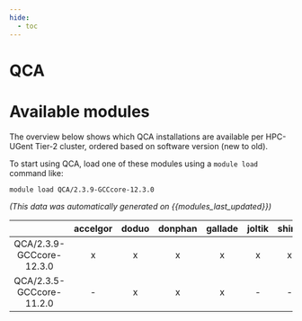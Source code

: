 ```yaml
---
hide:
  - toc
---
```


QCA
===

# Available modules


The overview below shows which QCA installations are available per HPC-UGent Tier-2 cluster, ordered based on software version (new to old).

To start using QCA, load one of these modules using a `module load` command like:

```shell
module load QCA/2.3.9-GCCcore-12.3.0
```

*(This data was automatically generated on {{modules_last_updated}})*  

| |accelgor|doduo|donphan|gallade|joltik|shinx|
| :---: | :---: | :---: | :---: | :---: | :---: | :---: |
|QCA/2.3.9-GCCcore-12.3.0|x|x|x|x|x|x|
|QCA/2.3.5-GCCcore-11.2.0|-|x|x|x|-|-|
